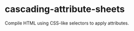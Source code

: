 cascading-attribute-sheets
==========================

Compile HTML using CSS-like selectors to apply attributes.